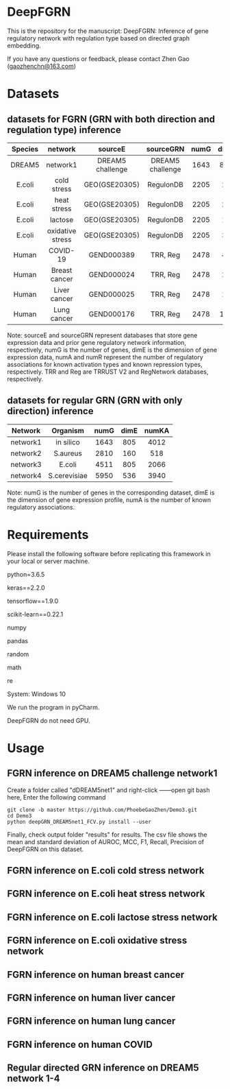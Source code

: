# DeepFGRN
This is the repository for the manuscript: DeepFGRN: Inference of gene regulatory network with regulation type based on directed graph embedding.

If you have any questions or feedback, please contact Zhen Gao (gaozhenchn@163.com)

# Datasets
## datasets for FGRN (GRN with both direction and regulation type) inference 
| Species   | network | sourceE     |  sourceGRN     | numG     |dimE     |numA     |numR     |
|   :----:  |  :----:    |  :----:    |  :----:    |  :----:    |  :----:    |  :----:    |  :----:    |
| DREAM5    | network1 | DREAM5 challenge     |  DREAM5 challenge      | 1643     |  805     |  2236     |  1776     |
| E.coli    | cold stress | GEO(GSE20305)   |  RegulonDB     | 2205     |  24     |  2070     |  2034     |
| E.coli    | heat stress | GEO(GSE20305)   |  RegulonDB     | 2205     |  24     |  2070     |  2034     |
| E.coli    | lactose     | GEO(GSE20305)   |  RegulonDB     | 2205     |  12     |  2070     |  2034     |
| E.coli    | oxidative stress | GEO(GSE20305)   |  RegulonDB     | 2205     |  33     |  2070     |  2034     |
| Human     | COVID-19 | GEND000389   |  TRR, Reg     | 2478     |  42     |  6452     |  1888     |
| Human     | Breast cancer | GEND000024   |  TRR, Reg     | 2478     |  24     |  6452     |  1888     |
| Human     | Liver cancer | GEND000025   |  TRR, Reg     | 2478     |  10     |  6452     |  1888     |
| Human     | Lung cancer | GEND000176   |  TRR, Reg     | 2478     |  130     |  6452     |  1888     |

Note: sourceE and sourceGRN represent databases that store gene expression data and prior gene regulatory network information, respectively, numG is the number of genes, dimE is the dimension of gene expression data, numA and numR represent the number of regulatory associations for known activation types and known repression types, respectively. TRR and Reg are TRRUST V2 and RegNetwork databases, respectively.

## datasets for regular GRN (GRN with only direction) inference 
| Network   | Organism | numG     |  dimE     | numKA     |
|   :----:  |  :----:    |  :----:    |  :----:    |  :----:    |
| network1    | in silico    | 1643  | 805  | 4012  |
| network2    | S.aureus     | 2810  | 160  | 518   |
| network3    | E.coli       | 4511  |  805 | 2066  |
| network4    | S.cerevisiae | 5950  |  536 | 3940  | 

Note: numG is the number of genes in the corresponding dataset, dimE is the dimension of gene expression profile, numA is the number of known regulatory associations. 


# Requirements
Please install the following software before replicating this framework in your local or server machine.

python=3.6.5

keras==2.2.0

tensorflow==1.9.0

scikit-learn==0.22.1

numpy

pandas

random

math

re

System: Windows 10

We run the program in pyCharm.

DeepFGRN do not need GPU.


# Usage

## FGRN inference on DREAM5 challenge network1
Create a folder called "dDREAM5net1" and right-click ——open git bash here, Enter the following command
```
git clone -b master https://github.com/PhoebeGaoZhen/Demo3.git
cd Demo3
python deepGRN_DREAM5net1_FCV.py install --user
```
Finally, check output folder "results" for results. The csv file shows the mean and standard deviation of AUROC, MCC, F1, Recall, Precision of DeepFGRN on this dataset.

## FGRN inference on E.coli cold stress network


## FGRN inference on E.coli heat stress network



## FGRN inference on E.coli lactose stress network




## FGRN inference on E.coli oxidative stress network





## FGRN inference on human breast cancer 



## FGRN inference on human liver cancer 


## FGRN inference on human lung cancer 




## FGRN inference on human COVID




## Regular directed GRN inference on DREAM5 network 1-4




